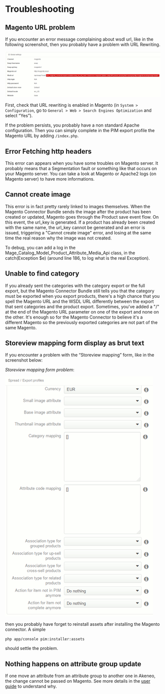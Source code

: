 # Troubleshooting

## Magento URL problem

If you encounter an error message complaining about wsdl url, like in the following screenshot, then you probably have a problem with URL Rewriting.

![WSDL URL problem](./images/troubleshooting/bad-url.png)

First, check that URL rewriting is enabled in Magento (in `System > Configuration`, go to `General > Web > Search Engines Optimization` and select “Yes”).

If the problem persists, you probably have a non standard Apache configuration. Then you can simply complete in the PIM export profile the Magento URL by adding `/index.php`.

## Error Fetching http headers

This error can appears when you have some troubles on Magento server. It probably means that a Segmentation fault or something like that occurs on your Magento server. You can take a look at Magento or Apache2 logs (on Magento server) to have more informations.

## Cannot create image

This error is in fact pretty rarely linked to images themselves. When the Magento Connector Bundle sends the image after the product has been created or updated, Magento goes through the Product save event flow. On this event, the url_key is generated. If a product has already been created with the same name, the url_key cannot be generated and an error is issued, triggering a "Cannot create image" error, and losing at the same time the real reason why the image was not created.

To debug, you can add a log in the Mage_Catalog_Model_Product_Attribute_Media_Api class, in the catch(Exception $e) (around line 186, to log what is the real Exception).

## Unable to find category

If you already sent the categories with the category export or the full export, but the Magento Connector Bundle still tells you that the category must be exported when you export products, there's a high chance that you spell the Magento URL and the WSDL URL differently between the export that sent categories and the product export. Sometimes, you've added a "/" at the end of the Magento URL parameter on one of the export and none on the other. It's enough so for the Magento Connector to believe it's a different Magento so the previously exported categories are not part of the same Magento.

## Storeview mapping form display as brut text

If you encounter a problem with the “Storeview mapping” form, like in the screenshot below:

*Storeview mapping form problem*:

![Storeview mapping form problem](./images/troubleshooting/storeview-trouble.png)

then you probably have forget to reinstall assets after installing the Magento connector. A simple

    php app/console pim:installer:assets
    
should settle the problem.

## Nothing happens on attribute group update

If one move an attribute from an attribute group to another one in Akeneo, the change cannot be passed on Magento. See more details in the [user guide](./userguide.md "Not supported") to understand why.
